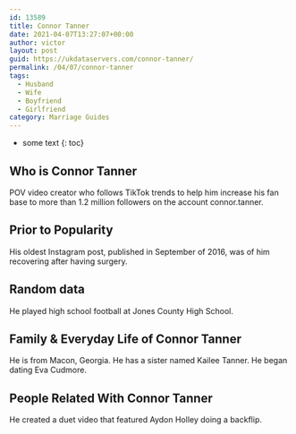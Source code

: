 ```yaml
---
id: 13589
title: Connor Tanner
date: 2021-04-07T13:27:07+00:00
author: victor
layout: post
guid: https://ukdataservers.com/connor-tanner/
permalink: /04/07/connor-tanner
tags:
  - Husband
  - Wife
  - Boyfriend
  - Girlfriend
category: Marriage Guides
---
```


* some text
{: toc}


## Who is Connor Tanner



POV video creator who follows TikTok trends to help him increase his fan base to more than 1.2 million followers on the account connor.tanner. 

                
                
                
## Prior to Popularity



His oldest Instagram post, published in September of 2016, was of him recovering after having surgery.

                
                
                
## Random data



He played high school football at Jones County High School. 

                
                
                
## Family & Everyday Life of Connor Tanner



He is from Macon, Georgia. He has a sister named Kailee Tanner. He began dating Eva Cudmore.

                
                
                
## People Related With Connor Tanner



He created a duet video that featured Aydon Holley doing a backflip.

                
              
            
          
          
          